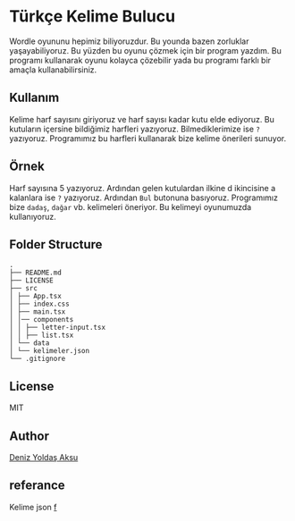 # Türkçe Kelime Bulucu

Wordle oyununu hepimiz biliyoruzdur. Bu younda bazen zorluklar yaşayabiliyoruz. Bu yüzden bu oyunu çözmek için bir program yazdım. Bu programı kullanarak oyunu kolayca çözebilir yada bu programı farklı bir amaçla kullanabilirsiniz.

## Kullanım

Kelime harf sayısını giriyoruz ve harf sayısı kadar kutu elde ediyoruz. Bu kutuların içersine bildiğimiz harfleri yazıyoruz. Bilmediklerimize ise `?` yazıyoruz. Programımız bu harfleri kullanarak bize kelime önerileri sunuyor.

## Örnek

Harf sayısına 5 yazıyoruz. Ardından gelen kutulardan ilkine d ikincisine a kalanlara ise `?` yazıyoruz. Ardından `Bul` butonuna basıyoruz. Programımız bize `dadaş`, `dağar` vb. kelimeleri öneriyor. Bu kelimeyi oyunumuzda kullanıyoruz.

## Folder Structure

```
.
├── README.md
├── LICENSE
├── src
│ ├── App.tsx
│ ├── index.css
│ ├── main.tsx
│ │── components
│ │ ├── letter-input.tsx
│ │ ├── list.tsx
│ └── data
│ └── kelimeler.json
└── .gitignore
```

## License

MIT

## Author

[Deniz Yoldaş Aksu](https://denizaksu.dev)

## referance

Kelime json [f](https://github.com/f)
